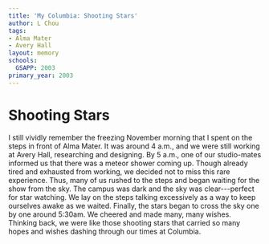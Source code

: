 ```yaml
---
title: 'My Columbia: Shooting Stars'
author: L Chou
tags:
- Alma Mater
- Avery Hall
layout: memory
schools:
  GSAPP: 2003
primary_year: 2003
---
```

# Shooting Stars

I still vividly remember the freezing November morning that I spent on the steps in front of Alma Mater.  It was around 4 a.m., and we were still working at Avery Hall, researching and designing.  By 5 a.m., one of our studio-mates informed us that there was a meteor shower coming up. Though already tired and exhausted from working, we decided not to miss this rare experience. Thus, many of us rushed to the steps and began waiting for the show from the sky.  The campus was dark and the sky was clear---perfect for star watching.  We lay on the steps talking excessively as a way to keep ourselves awake as we waited. Finally, the stars began to cross the sky one by one around 5:30am. We cheered and made many, many wishes.  Thinking back, we were like those shooting stars that carried so many hopes and wishes dashing through our times at Columbia.
